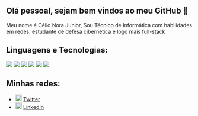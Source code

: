 ## Olá pessoal, sejam bem vindos ao meu GitHub 👋
Meu nome é Célio Nora Junior, Sou Técnico de Informática com habilidades em redes, estudante de defesa cibernética e logo mais full-stack
## Linguagens e Tecnologias:
[<img src="https://cdn4.iconfinder.com/data/icons/logos-and-brands/512/181_Java_logo_logos-512.png"/>]()
<img src="https://img.shields.io/badge/-Linux-black?style=for-the-badge&logo=Linux" />
<img src="https://img.shields.io/badge/-Git-black?style=for-the-badge&logo=Git" />
<img src="https://img.shields.io/badge/-Git-white?style=for-the-badge&logo=Git" />
<img src="https://img.shields.io/badge/GitHub-%2312100E.svg?&style=for-the-badge&logo=Github&logoColor=white" />
<img src="https://img.shields.io/badge/Visual_Studio_Code-0078D4?style=for-the-badge&logo=visual%20studio%20code&logoColor=white" />

## Minhas redes:
<ul>
    <li>
    <img src="https://user-images.githubusercontent.com/30157522/87161461-f33f8580-c29a-11ea-8686-34eb06e44501.png" width="18" alt="Twitter"> 
    <a href="https://twitter.com/ocelionora" target="_blank" title="My Twitter">Twitter</a>
  </li>
  <li>
    <img src="https://user-images.githubusercontent.com/30157522/87161827-6cd77380-c29b-11ea-902a-725eeed60745.png" width="18" alt="Linkedin"> 
    <a href="https://www.linkedin.com/in/celionorajr/" target="_blank" title="My LinkedIn">LinkedIn</a>
  </li>
</ul>
